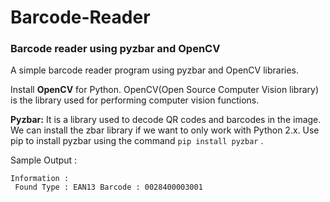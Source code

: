 # Barcode-Reader
### Barcode reader using pyzbar and OpenCV

A simple barcode reader program using pyzbar and OpenCV libraries. 

Install **OpenCV** for Python. OpenCV(Open Source Computer Vision library) is the library used for performing computer vision functions.

**Pyzbar:** It is a library used to decode QR codes and barcodes in the image. We can install the zbar library if we want to only work with Python 2.x. Use pip to install pyzbar using the command `pip install pyzbar` .



Sample Output : 
```
Information : 
 Found Type : EAN13 Barcode : 0028400003001
 ```
